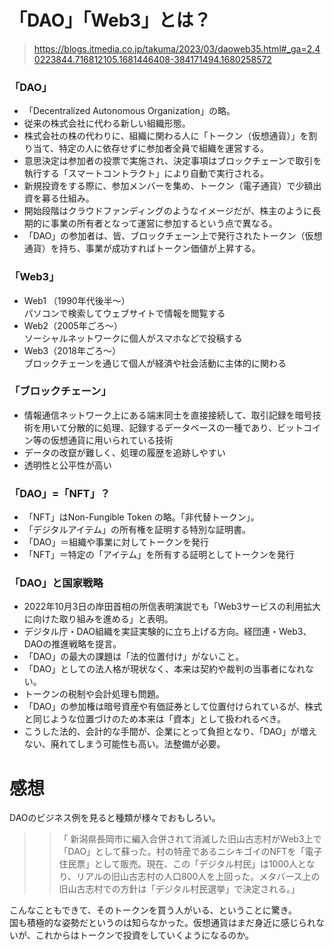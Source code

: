 # 「DAO」「Web3」とは？  
> https://blogs.itmedia.co.jp/takuma/2023/03/daoweb35.html#_ga=2.40223844.716812105.1681446408-384171494.1680258572  


### 「DAO」  
- 「Decentralized Autonomous Organization」の略。
- 従来の株式会社に代わる新しい組織形態。
- 株式会社の株の代わりに、組織に関わる人に「トークン（仮想通貨）」を割り当て、特定の人に依存せずに参加者全員で組織を運営する。
- 意思決定は参加者の投票で実施され、決定事項はブロックチェーンで取引を執行する「スマートコントラクト」により自動で実行される。
- 新規投資をする際に、参加メンバーを集め、トークン（電子通貨）で少額出資を募る仕組み。
- 開始段階はクラウドファンディングのようなイメージだが、株主のように長期的に事業の所有者となって運営に参加するという点で異なる。
- 「DAO」の参加者は、皆、ブロックチェーン上で発行されたトークン（仮想通貨）を持ち、事業が成功すればトークン価値が上昇する。

### 「Web3」
- Web1 （1990年代後半〜）  
パソコンで検索してウェブサイトで情報を閲覧する
- Web2（2005年ごろ〜）  
ソーシャルネットワークに個人がスマホなどで投稿する
- Web3（2018年ごろ〜）  
ブロックチェーンを通じて個人が経済や社会活動に主体的に関わる  

### 「ブロックチェーン」
- 情報通信ネットワーク上にある端末同士を直接接続して、取引記録を暗号技術を用いて分散的に処理、記録するデータベースの一種であり、ビットコイン等の仮想通貨に用いられている技術
- データの改竄が難しく、処理の履歴を追跡しやすい
- 透明性と公平性が高い

### 「DAO」=「NFT」？
- 「NFT」はNon-Fungible Token の略。「非代替トークン」。
- 「デジタルアイテム」の所有権を証明する特別な証明書。
- 「DAO」＝組織や事業に対してトークンを発行
- 「NFT」＝特定の「アイテム」を所有する証明としてトークンを発行

### 「DAO」と国家戦略
- 2022年10月3日の岸田首相の所信表明演説でも「Web3サービスの利用拡大に向けた取り組みを進める」と表明。
- デジタル庁・DAO組織を実証実験的に立ち上げる方向。経団連・Web3、DAOの推進戦略を提言。
- 「DAO」の最大の課題は「法的位置付け」がないこと。
- 「DAO」としての法人格が現状なく、本来は契約や裁判の当事者になれない。
- トークンの税制や会計処理も問題。
- 「DAO」の参加権は暗号資産や有価証券として位置付けられているが、株式と同じような位置づけのため本来は「資本」として扱われるべき。
- こうした法的、会計的な手間が、企業にとって負担となり、「DAO」が増えない、廃れてしまう可能性も高い。法整備が必要。


# 感想
DAOのビジネス例を見ると種類が様々でおもしろい。  
>> 「 新潟県長岡市に編入合併されて消滅した旧山古志村がWeb3上で「DAO」として蘇った。村の特産であるニシキゴイのNFTを「電子住民票」として販売。現在、この「デジタル村民」は1000人となり、リアルの旧山古志村の人口800人を上回った。メタバース上の旧山古志村での方針は「デジタル村民選挙」で決定される。」  

こんなこともできて、そのトークンを買う人がいる、ということに驚き。  
国も積極的な姿勢だというのは知らなかった。仮想通貨はまだ身近に感じられないが、これからはトークンで投資をしていくようになるのか。  
